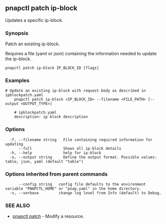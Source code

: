 ## pnapctl patch ip-block

Updates a specific ip-block.

### Synopsis

Patch an existing ip-block.

Requires a file (yaml or json) containing the information needed to update the ip-block.

```
pnapctl patch ip-block IP_BLOCK_ID [flags]
```

### Examples

```
# Update an existing ip-block with request body as described in ipblockpatch.yaml
	pnapctl patch ip-block <IP_BLOCK_ID> --filename <FILE_PATH> [--output <OUTPUT_TYPE>]
	
	# ipblockpatch.yaml
	description: ip block description
```

### Options

```
  -f, --filename string   File containing required information for updating
      --full              Shows all ip-block details
  -h, --help              help for ip-block
  -o, --output string     Define the output format. Possible values: table, json, yaml (default "table")
```

### Options inherited from parent commands

```
      --config string   config file defaults to the environment variable "PNAPCTL_HOME" or "pnap.yaml" in the home directory.
  -v, --verbose         change log level from Info (default) to Debug.
```

### SEE ALSO

* [pnapctl patch](pnapctl_patch.md)	 - Modify a resource.

